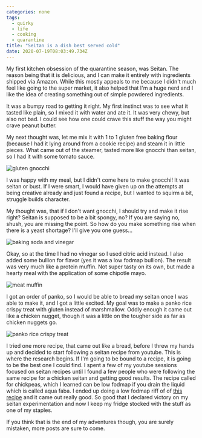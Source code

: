 ```yaml
---
categories: none
tags:
  - quirky
  - life
  - cooking
  - quarantine
title: "Seitan is a dish best served cold"
date: 2020-07-19T08:03:49.734Z
---
```


My first kitchen obsession of the quarantine season, was Seitan. The reason being that it is delicious, and I can make it entirely with ingredients shipped via Amazon. While this mostly appeals to me because I didn't much feel like going to the super market, it also helped that I'm a huge nerd and I like the idea of creating something out of simple powdered ingredients.

It was a bumpy road to getting it right. My first instinct was to see what it tasted like plain, so I mixed it with water and ate it. It was very chewy, but also not bad. I could see how one could crave this stuff the way you might crave peanut butter.

My next thought was, let me mix it with 1 to 1 gluten free baking flour (because I had it lying around from a cookie recipe) and steam it in little pieces. What came out of the steamer, tasted more like gnocchi than seitan, so I had it with some tomato sauce. 

![gluten gnocchi](https://lh3.googleusercontent.com/DS0sgx70dM_FoOVhRUsCeKLC_9uM0rKWsCppaxRDeVn957aJjC5f5nObglQJTx9FX7-xh--tL7D6IbeDjnwuGa2B_kAnymCPFGVuRtQjgvL8c8fk5PYz9_iR0-O_y9HwAHN289Mya3ZkoW68iZ-jzZGRaxYu70PuRN_fFP5t8XeZJNEqoc_kgbSDnePeTiBAKrPvSGKqWjgXGhC-wmbhF7gqCEO_ldGSOH-YVwknmya2QWvWFAeQrZjc0L2C9IoMuuH6E8e5aJJEWHEtP7pV0MOWUq_c20n7G2JoF4CIwnWQLkRIWS8ZSM_alOekDOVJ00yyHaM52cbKimSN1ltzwNSfUYhz6mG-q0CCqyAnUJZ0mWoPRMxy3BM4445E9NAAFYYiStqKfkj1SX0mYjItL9TkKTNX9F0cFrC_yhCzVzDJHXQ6Q1anLjDDjNQbQ7vUN_UyGuS1xwitWje1KMLMsQq9oVCqjSB7tjy-OIlZSj5B43kS2at9ZsMbpLcUeC6PVep63Phl2nPkMJj7OpBKhGq5JUmCvKt9cdY2BH2IdePabVgLUZYZ3VlakPA52v3p6qts0XbWkp3Asn9UQo2QcCsh6dXczyxcP-VYdDrJ7V4JxLJqw4TL5qfiEzZMrTHyMliy0rgX8gkFxl7F3a8_IFSjsgrdbmv4ybkB1l3fYZ2qJMP7dUVIn8jY8c5-t4LznwK8kypEXN8JScRMXXq816ciCYPgraSEN0Jv8IccvxcpZFH_xiNKad1t=w509-h679-no)

I was happy with my meal, but I didn't come here to make gnocchi! It was seitan or bust. If I were smart, I would have given up on the attempts at being creative already and just found a recipe, but I wanted to squirm a bit, struggle builds character.

My thought was, that if I don't want gnocchi, I should try and make it rise right? Seitan is supposed to be a bit spongy, no? If you are saying no, shush, you are missing the point. So how do you make something rise when there is a yeast shortage? I'll give you one guess...

![baking soda and vinegar](https://live.staticflickr.com/2051/5702097019_1eb1e1bcbe_n.jpg)

Okay, so at the time I had no vinegar so I used citric acid instead. I also added some bullion for flavor (yes it was a low fodmap bullion). The result was very much like a protein muffin. Not super tasty on its own, but made a hearty meal with the application of some chipotle mayo.

![meat muffin](https://lh3.googleusercontent.com/cf85rjEYfOxjuAAYIFJXvUGY1rU09p5KjWJhKXIRBfk4jI2bx5Gnk5t_R1iIhRt9syg69J5ajP5gV3GVLe5zx2hLpRRq75H5jGyvYZzgT1Y7-6URwXbXDO8kan1edZxsLDOaf9-DP-Q=w509-h679-no)

I got an order of panko, so I would be able to bread my seitan once I was able to make it, and I got a little excited. My goal was to make a panko rice crispy treat with gluten instead of marshmallow. Oddly enough it came out like a chicken nugget, though it was a little on the tougher side as far as chicken nuggets go.

![panko rice crispy treat](https://lh3.googleusercontent.com/jjyIeoRQB43S6onQVtL_hsLFdq0KOgwQIsUpfPgcxNl-Xt-GIB_f4QGMcnWYrKcV-AaDdOz4ZoWMxHS1dVKxyGtm4Jvn1xcB68ZzhOt7D_Zy1QxVipSvZj-QLfb0ByC0oKHRozgejLQ=w509-h679-no)

I tried one more recipe, that came out like a bread, before I threw my hands up and decided to start following a seitan recipe from youtube. This is where the research begins. If I'm going to be bound to a recipe, it is going to be the best one I could find. I spent a few of my youtube sessions focused on seitan recipes until I found a few people who were following the same recipe for a chicken seitan and getting good results. The recipe called for chickpeas, which I learned can be low fodmap if you drain the liquid which is called aqua faba. I ended up doing a low fodmap riff of of [this recipe](https://avocadosandales.com/2017/12/17/chickwheat-shreds/) and it came out really good. So good that I declared victory on my seitan experimentation and now I keep my fridge stocked with the stuff as one of my staples.

If you think that is the end of my adventures though, you are surely mistaken, more posts are sure to come.